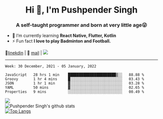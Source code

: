 <h1 align="center">Hi 👋, I'm Pushpender Singh</h1>
<h3 align="center">A self-taught programmer and born at very little age😜</h3>

- 🌱 I’m currently learning **React Native, Flutter, Kotlin**
- ⚡ Fun fact **I love to play Badminton and Football.**

👔[linekdin](https://www.linkedin.com/in/pushpender-singh-240061202/) | 📧 [mail](mailto:pushpendersingh@p2devs.com) | ![](https://komarev.com/ghpvc/?username=pushpender-singh-ap&color=blue)


---

<!--START_SECTION:waka-->
```text
Week: 30 December, 2021 - 05 January, 2022

JavaScript   28 hrs 1 min    ██████████████████████▒░░   88.88 % 
Groovy       1 hr 4 mins     █░░░░░░░░░░░░░░░░░░░░░░░░   03.43 % 
JSON         1 hr 1 min      ▓░░░░░░░░░░░░░░░░░░░░░░░░   03.28 % 
YAML         50 mins         ▓░░░░░░░░░░░░░░░░░░░░░░░░   02.65 % 
Properties   9 mins          ░░░░░░░░░░░░░░░░░░░░░░░░░   00.49 % 
```
<!--END_SECTION:waka-->

<img align="left" src="https://github-readme-streak-stats.herokuapp.com/?user=pushpender-singh-ap&theme=dark" /></br>
![Pushpender Singh's github stats](https://github-readme-stats.vercel.app/api?username=pushpender-singh-ap&show_icons=true&theme=radical&count_private=true)</br>
[![Top Langs](https://github-readme-stats.vercel.app/api/top-langs/?username=pushpender-singh-ap&theme=radical)](https://github.com/pushpender-singh-ap/github-readme-stats)
